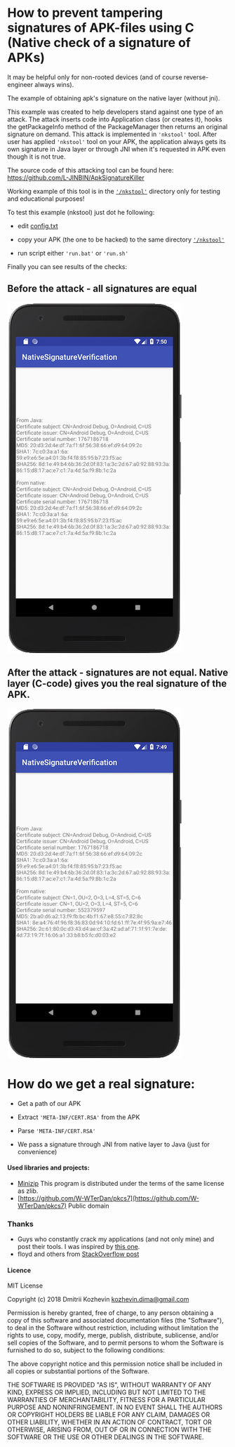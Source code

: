

# How to prevent tampering signatures of APK-files using C (Native check of a signature of APKs)

It may be helpful only for  non-rooted devices (and of course reverse-engineer always wins).

The example of obtaining apk's signature on the native layer (without jni).

This example was created to help developers stand against one type of an attack. 
The attack inserts code into Application class (or creates it), 
hooks the getPackageInfo method of the PackageManager then returns an original signature on demand. 
This attack is implemented in `'nkstool'` tool.
After user has applied `'nkstool'` tool on your APK, the application always gets its own signature 
in Java layer or through JNI when it's requested in APK even though it is not true.

The source code of this attacking tool can be found here:
https://github.com/L-JINBIN/ApkSignatureKiller

Working example of this tool is in the [`'/nkstool'`](./nkstool) directory 
only for testing and educational purposes!

To test this example (nkstool) just dot he following:
* edit [config.txt](./nkstool/config.txt)

* copy your APK (the one to be hacked) to the same directory [`'/nkstool'`](./nkstool)

* run script either `'run.bat'` or `'run.sh'`

Finally you can see results of the checks:

## Before the attack  - all signatures are equal


![image](./image/before_attack.png)

## After the attack - signatures are not equal. Native layer (C-code) gives you the real signature of the APK.


![image](./image/after_attack.png)


# How do we get a real signature:

* Get a path of our APK

* Extract `'META-INF/CERT.RSA'` from the APK

* Parse `'META-INF/CERT.RSA'`

* We pass a signature through JNI from native layer to Java (just for convenience)


#### Used libraries and projects:

 * [Minizip](https://github.com/nmoinvaz/minizip) This program is distributed under the terms of the same license as zlib.
 * [https://github.com/W-WTerDan/pkcs7](https://github.com/W-WTerDan/pkcs7) Public domain

### Thanks
    
 *  Guys who constantly crack my applications (and not only mine) and post their tools. I was inspired by [this one](http://4pda.ru/forum/index.php?s=&showtopic=461675&view=findpost&p=68086735).
 *  floyd and others from [StackOverflow post](https://stackoverflow.com/q/30650006/3166697)

#### Licence

MIT License

Copyright (c) 2018 Dmitrii Kozhevin <kozhevin.dima@gmail.com>

Permission is hereby granted, free of charge, to any person obtaining a copy
of this software and associated documentation files (the "Software"), to deal
in the Software without restriction, including without limitation the rights
to use, copy, modify, merge, publish, distribute, sublicense, and/or sell
copies of the Software, and to permit persons to whom the Software is
furnished to do so, subject to the following conditions:

The above copyright notice and this permission notice shall be included in all
copies or substantial portions of the Software.

THE SOFTWARE IS PROVIDED "AS IS", WITHOUT WARRANTY OF ANY KIND, EXPRESS OR
IMPLIED, INCLUDING BUT NOT LIMITED TO THE WARRANTIES OF MERCHANTABILITY,
FITNESS FOR A PARTICULAR PURPOSE AND NONINFRINGEMENT. IN NO EVENT SHALL THE
AUTHORS OR COPYRIGHT HOLDERS BE LIABLE FOR ANY CLAIM, DAMAGES OR OTHER
LIABILITY, WHETHER IN AN ACTION OF CONTRACT, TORT OR OTHERWISE, ARISING FROM,
OUT OF OR IN CONNECTION WITH THE SOFTWARE OR THE USE OR OTHER DEALINGS IN THE
SOFTWARE.
